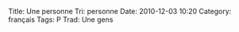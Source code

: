 Title: Une personne
 Tri: personne
 Date: 2010-12-03 10:20
 Category: français
 Tags: P
 Trad: Une gens
 
